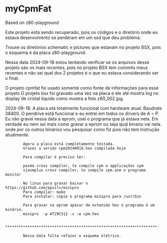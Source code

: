 # myCpmFat
Based on z80-playground

Este projeto está sendo recuperado, pois os códigos e o diretório onde eu estava
desenvolvento se perderam em um ssd que deu problema.

Trouxe os diretórios schematic e pictures que estavam no projeto BSX, pois o esquema
é da placa z80-playground.

Nessa data 2024-09-18 estou tentando verificar se os arquivos desse projeto são os
mais recentes, pois no projeto BSX tem commits meus recentes e não sei qual dos 2
projetos é o que eu estava considerando ser o final.


O projeto cpmfat foi usado somente como fonte de informações para esse projeto
O projeto bsx foi gravado uma vez na placa e ele até mostra log no display de cristal
liquido como mostra a foto z80_002.jpg.


2024-09-18:
            A placa etá totalmente funcional com hardware atual.
            Baudrate 38400.
            O pendrive está funcional e eu entrei em todos os drivers de A ~ P.
            Eu não gravei nessa data a eprom, usei o programa que já estava nela.
            Em verdade eu nem sei mais como gravar a eprom ou seja qual binario
            vai nela. onde por os outros binários vou pesquisar como fiz pois não
            tem instrução atualmente.

            Agora a placa está completamente testada.
            Gravei a versão cpm20240918.hex compilada hoje

            Para compilar é preciso ter:

            pasmo cross compiler, to compile cpm e applicações cpm
            sjasmplus cross compiler, to compile cpm.asm o programa monitor

            No linux para gravar baixar o https://github.com/ppsilv/minipro
            Para compilar: make
            Para instalar: copie o programa minipro para /usr/bin

            Para gravar na eprom apesar de extensão hex o programa é um binário.
            minipro  -p AT29C512 -s -w cpm.hex

            ********************************************************************

            Nessa data falta refazer o esquema elétrico.
